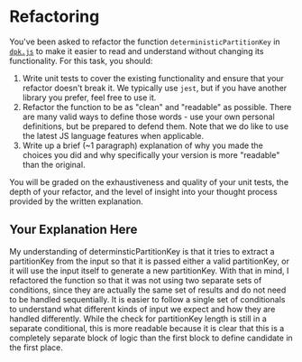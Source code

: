 # Refactoring

You've been asked to refactor the function `deterministicPartitionKey` in [`dpk.js`](dpk.js) to make it easier to read and understand without changing its functionality. For this task, you should:

1. Write unit tests to cover the existing functionality and ensure that your refactor doesn't break it. We typically use `jest`, but if you have another library you prefer, feel free to use it.
2. Refactor the function to be as "clean" and "readable" as possible. There are many valid ways to define those words - use your own personal definitions, but be prepared to defend them. Note that we do like to use the latest JS language features when applicable.
3. Write up a brief (~1 paragraph) explanation of why you made the choices you did and why specifically your version is more "readable" than the original.

You will be graded on the exhaustiveness and quality of your unit tests, the depth of your refactor, and the level of insight into your thought process provided by the written explanation.

## Your Explanation Here

My understanding of determinsticPartitionKey is that it tries to extract a partitionKey from the input so that it is passed either a valid partitionKey, or it will use the input itself to generate a new partitionKey. With that in mind, I refactored the function so that it was not using two separate sets of conditions, since they are actually the same set of results and do not need to be handled sequentially. It is easier to follow a single set of conditionals to understand what different kinds of input we expect and how they are handled differently. While the check for partitionKey length is still in a separate conditional, this is more readable because it is clear that this is a completely separate block of logic than the first block to define candidate in the first place.
